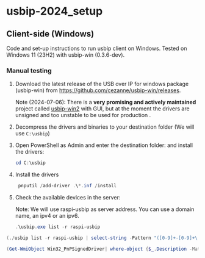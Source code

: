 # usbip-2024_setup
## Client-side (Windows)
Code and set-up instructions to run usbip client on Windows. Tested on Windows 11 (23H2) with usbip-win (0.3.6-dev).

### Manual testing

1. Download the latest release of the USB over IP for windows package (usbip-win) from https://github.com/cezanne/usbip-win/releases.

    Note (2024-07-06): There is a **very promising and actively maintained** project called [usbip-win2](https://github.com/vadimgrn/usbip-win2) with GUI, but at the moment the drivers are unsigned and too unstable to be used for production .

2. Decompress the drivers and binaries to your destination folder (We will use `C:\usbip`)

3. Open PowerShell as Admin and enter the destination folder:
 and install the drivers:
    ```powershell
    cd C:\usbip
   ```

4. Install the drivers
    ```powershell
     pnputil /add-driver .\*.inf /install
   ```

5. Check the available devices in the server:

    Note: We will use raspi-usbip as server address. You can use a domain name, an ipv4 or an ipv6.
    ```powershell
    .\usbip.exe list -r raspi-usbip
    ```

```powershell
(./usbip list -r raspi-usbip | select-string -Pattern "([0-9]+-[0-9]+\.[0-9]+)(?=:).*(?<=\()([0-9a-zA-Z]{0,4}:[0-9a-zA-Z]{0,4})(?=\))").Matches.Groups[2].Value
```

```powershell
(Get-WmiObject Win32_PnPSignedDriver| where-object {$_.Description -Match "usbip-win VHCI Root" -or $_.DeviceName -Match "usbip-win VHCI Root"}) -eq $null
```
